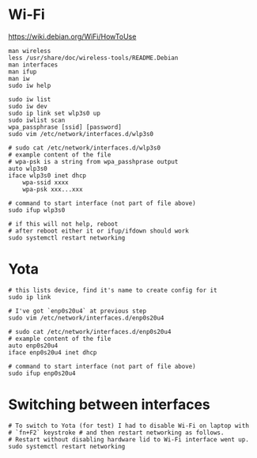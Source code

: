 # Wi-Fi

https://wiki.debian.org/WiFi/HowToUse

    man wireless
    less /usr/share/doc/wireless-tools/README.Debian
    man interfaces
	man ifup
    man iw
    sudo iw help

    sudo iw list
    sudo iw dev
    sudo ip link set wlp3s0 up
    sudo iwlist scan
	wpa_passphrase [ssid] [password]
    sudo vim /etc/network/interfaces.d/wlp3s0

    # sudo cat /etc/network/interfaces.d/wlp3s0
    # example content of the file
	# wpa-psk is a string from wpa_passhprase output
	auto wlp3s0
	iface wlp3s0 inet dhcp
        wpa-ssid xxxx
		wpa-psk xxx...xxx

    # command to start interface (not part of file above)
    sudo ifup wlp3s0

    # if this will not help, reboot
    # after reboot either it or ifup/ifdown should work
    sudo systemctl restart networking

# Yota

    # this lists device, find it's name to create config for it
    sudo ip link

    # I've got `enp0s20u4` at previous step
    sudo vim /etc/network/interfaces.d/enp0s20u4

    # sudo cat /etc/network/interfaces.d/enp0s20u4
    # example content of the file
    auto enp0s20u4
    iface enp0s20u4 inet dhcp

    # command to start interface (not part of file above)
    sudo ifup enp0s20u4

# Switching between interfaces

    # To switch to Yota (for test) I had to disable Wi-Fi on laptop with
    # `fn+F2` keystroke # and then restart networking as follows.
    # Restart without disabling hardware lid to Wi-Fi interface went up.
    sudo systemctl restart networking
